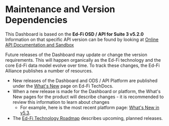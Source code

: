 # Maintenance and Version Dependencies

This Dashboard is based on the **Ed-Fi OSD / API for Suite 3 v5.2.0**
Information on that specific API version can be found by looking at [Online API
Documentation and Sandbox](./online-api-documentation-and-sandbox.md)

Future releases of the Dashboard may update or change the version
requirements. This will happen organically as the Ed-Fi technology and the core
Ed-Fi data model evolve over time. To track these changes, the Ed-Fi Alliance
publishes a number of resources.

* New releases of the Dashboard and ODS / API Platform are published under
  the [What's
  New](https://edfi.atlassian.net/wiki/spaces/ETKB/pages/20875675/What%27s+New) page
  on Ed-Fi TechDocs.
* When a new release is made for the Dashboard or platform, the What's New
  pages for the product will describe changes - it is recommended to review this
  information to learn about changes
  * For example, here is the most recent platform page: [What's New in
    v5.3](https://edfi.atlassian.net/wiki/spaces/ODSAPIS3V53/pages/24543313/What%27s+New+in+v5.3).
* The [Ed-Fi Technology
  Roadmap](https://edfi.atlassian.net/wiki/spaces/ETKB/pages/20876094/Ed-Fi+Technology+Roadmap) describes
  upcoming, planned releases.
